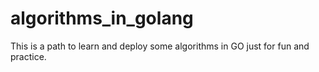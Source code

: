 # algorithms_in_golang
This is a path to learn and deploy some algorithms in GO just for fun and practice.
